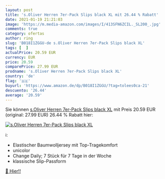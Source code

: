 ```yaml
---
layout: post
title: 's.Oliver Herren 7er-Pack Slips black XL mit 26.44 % Rabatt'
date: 2021-01-19 21:21:03
image: 'https://m.media-amazon.com/images/I/413SFN6ZCIL._SL200_.jpg'
comments: true
category: ofertas
author: ring
slug: 'B018I1ZGGU-de s.Oliver Herren 7er-Pack Slips black XL'
tags: [  ]
actualPrice: 20.59 EUR
currency: EUR
price: 20.59
comparePrice: 27.99 EUR
prodname: 's.Oliver Herren 7er-Pack Slips black XL'
country: 'de'
flag: '🇩🇪'
buyurl: 'https://www.amazon.de/dp/B018I1ZGGU/?tag=tolees0ca-21'
descuento: '26.44'
average: '20.59'
---
```


Sie können [s.Oliver Herren 7er-Pack Slips black XL](https://www.amazon.de/dp/B018I1ZGGU/?tag=tolees0ca-21) mit Preis 20.59 EUR (original: 27.99 EUR) 26.44 % Rabatt hier:

[![s.Oliver Herren 7er-Pack Slips black XL](https://m.media-amazon.com/images/I/413SFN6ZCIL._SL200_.jpg)](https://www.amazon.de/dp/B018I1ZGGU/?tag=tolees0ca-21)

ℹ️:

- Elastischer Baumwolljersey mit Top-Tragekomfort
- unicolor
- Change Daily; 7 Stück für 7 Tage in der Woche
- klassische Slip-Passform

[🛒 Hier!!](https://www.amazon.de/dp/B018I1ZGGU/?tag=tolees0ca-21)
